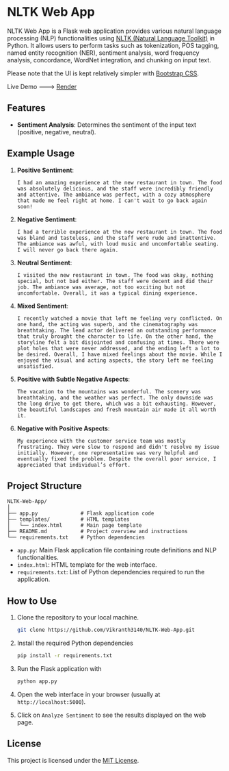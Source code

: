 # NLTK Web App

NLTK Web App is a Flask web application provides various natural language processing (NLP) functionalities using [NLTK (Natural Language Toolkit)](https://www.nltk.org/) in Python. It allows users to perform tasks such as tokenization, POS tagging, named entity recognition (NER), sentiment analysis, word frequency analysis, concordance, WordNet integration, and chunking on input text.

Please note that the UI is kept relatively simpler with [Bootstrap CSS](https://getbootstrap.com/).

Live Demo ---> [Render](https://nltk-web-app.onrender.com)


## Features

- **Sentiment Analysis**: Determines the sentiment of the input text (positive, negative, neutral).


## Example Usage

1. **Positive Sentiment**:
   ```
   I had an amazing experience at the new restaurant in town. The food was absolutely delicious, and the staff were incredibly friendly and attentive. The ambiance was perfect, with a cozy atmosphere that made me feel right at home. I can't wait to go back again soon!
   ```

2. **Negative Sentiment**:
   ```
   I had a terrible experience at the new restaurant in town. The food was bland and tasteless, and the staff were rude and inattentive. The ambiance was awful, with loud music and uncomfortable seating. I will never go back there again.
   ```

3. **Neutral Sentiment**:
   ```
   I visited the new restaurant in town. The food was okay, nothing special, but not bad either. The staff were decent and did their job. The ambiance was average, not too exciting but not uncomfortable. Overall, it was a typical dining experience.
   ```

4. **Mixed Sentiment**:
   ```
   I recently watched a movie that left me feeling very conflicted. On one hand, the acting was superb, and the cinematography was breathtaking. The lead actor delivered an outstanding performance that truly brought the character to life. On the other hand, the storyline felt a bit disjointed and confusing at times. There were plot holes that were never addressed, and the ending left a lot to be desired. Overall, I have mixed feelings about the movie. While I enjoyed the visual and acting aspects, the story left me feeling unsatisfied.
   ```

5. **Positive with Subtle Negative Aspects**:
   ```
   The vacation to the mountains was wonderful. The scenery was breathtaking, and the weather was perfect. The only downside was the long drive to get there, which was a bit exhausting. However, the beautiful landscapes and fresh mountain air made it all worth it.
   ```

6. **Negative with Positive Aspects**:
   ```
   My experience with the customer service team was mostly frustrating. They were slow to respond and didn't resolve my issue initially. However, one representative was very helpful and eventually fixed the problem. Despite the overall poor service, I appreciated that individual’s effort.
   ```


## Project Structure

    NLTK-Web-App/
    │
    ├── app.py              # Flask application code
    ├── templates/          # HTML templates
    │   └── index.html      # Main page template
    ├── README.md           # Project overview and instructions
    └── requirements.txt    # Python dependencies


- `app.py`: Main Flask application file containing route definitions and NLP functionalities.
- `index.html`: HTML template for the web interface.
- `requirements.txt`: List of Python dependencies required to run the application.


## How to Use

1. Clone the repository to your local machine.
    ```bash
    git clone https://github.com/Vikranth3140/NLTK-Web-App.git
    ```

2. Install the required Python dependencies
    ```bash
    pip install -r requirements.txt
    ```

3. Run the Flask application with
    ```bash
    python app.py
    ```

4. Open the web interface in your browser (usually at `http://localhost:5000`).

5. Click on `Analyze Sentiment` to see the results displayed on the web page.


## License

This project is licensed under the [MIT License](LICENSE).